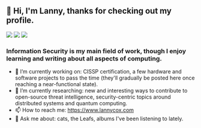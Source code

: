 ## 👋 Hi, I'm Lanny, thanks for checking out my profile. 
<a href="https://ca.linkedin.com/in/lanny-cox-53580224"><img src="https://img.shields.io/badge/-LinkedIn-0072b1?&style=for-the-badge&logo=linkedin&logoColor=white"></a>
<a href="https://twitter.com/lannycoxdotcom"><img src="https://img.shields.io/badge/Twitter-1DA1F2?style=for-the-badge&logo=twitter&logoColor=white"></a>
<a href="https://www.youtube.com/channel/UCj3JR4W1VKHdLzZfog3xauA"><img src="https://img.shields.io/badge/YouTube-FF0000?style=for-the-badge&logo=youtube&logoColor=white"></a>



###  Information Security is my main field of work, though I enjoy learning and writing about all aspects of computing.

- 🔭 I’m currently working on: CISSP certification, a few hardware and software projects to pass the time (they'll gradually be posted here once reaching a near-functional state).
- 🤔 I’m currently researching: new and interesting ways to contribute to open-source threat intelligence, security-centric topics around distributed systems and quantum computing.
- 📫 How to reach me: https://www.lannycox.com
- 💬 Ask me about: cats, the Leafs, albums I've been listening to lately.
